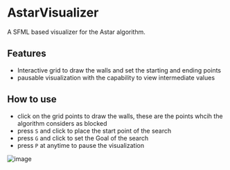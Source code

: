 # AstarVisualizer
A SFML based visualizer for the Astar algorithm.

## Features
* Interactive grid to draw the walls and set the starting and ending points
* pausable visualization with the capability to view intermediate values

## How to use
* click on the grid points to draw the walls, these are the points whcih the algorithm considers as blocked 
* press `S` and click to place the start point of the search
* press `G` and click to set the Goal of the search 
* press `P` at anytime to pause the visualization

![image](https://pulkitjuneja.github.io/portfolio/Astarvis.gif)

